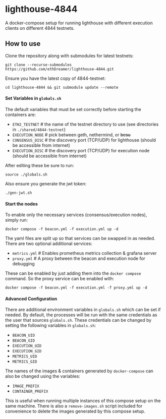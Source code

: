 # lighthouse-4844

A docker-compose setup for running lighthouse with different execution clients on different 4844 testnets.

## How to use

Clone the repository along with submodules for latest testnets:
```
git clone --recurse-submodules https://github.com/ethDreamer/lighthouse-4844.git
```

Ensure you have the latest copy of 4844-testnet:
```
cd lighthouse-4844 && git submodule update --remote
```

#### Set Variables in `globals.sh`

The default variables that must be set correctly before starting the containers are:

- `ETH2_TESTNET`   # the name of the testnet directory to use (see directories in `./shared/4844-testnet`)
- `EXECUTION_NODE` # pick between geth, nethermind, or ~~besu~~
- `CONSENSUS_DISC` # the discovery port (TCP/UDP) for lighthouse (should be accessible from internet)
- `EXECUTION_DISC` # the discovery port (TCP/UDP) for execution node (should be accessible from internet)

After editing these be sure to run:
```
source ./globals.sh
```

Also ensure you generate the jwt token:
```
./gen-jwt.sh
```

#### Start the nodes

To enable only the necessary services (consensus/execution nodes), simply run:
```
docker compose -f beacon.yml -f execution.yml up -d
```

The yaml files are split up so that services can be swapped in as needed. There are two optional additional services:

- `metrics.yml`   # Enables prometheus metrics collection & grafana server
- `proxy.yml`     # A proxy between the beacon and execution node for debugging

These can be enabled by just adding them into the `docker compose` command. So the proxy service can be enabled with:
```
docker compose -f beacon.yml -f execution.yml -f proxy.yml up -d
```

#### Advanced Configuration

There are additional environment variables in `globals.sh` which can be set if needed. By default, the processes will be run with the same credentials as the user that sources `globals.sh`. These credentials can be changed by setting the following variables in `globals.sh`:

- `BEACON_UID`
- `BEACON_GID`
- `EXECUTION_UID`
- `EXECUTION_GID`
- `METRICS_UID`
- `METRICS_GID`

The names of the images & containers generated by `docker-compose` can also be changed using the variables:

- `IMAGE_PREFIX`
- `CONTAINER_PREFIX`

This is useful when running multiple instances of this compose setup on the same machine. There is also a `remove-images.sh` script included for convenience to delete the images generated by this compose setup.

